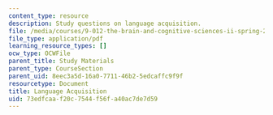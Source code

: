 ```yaml
---
content_type: resource
description: Study questions on language acquisition.
file: /media/courses/9-012-the-brain-and-cognitive-sciences-ii-spring-2002/73edfcaaf20c7544f56fa40ac7de7d59_languageacquisition.pdf
file_type: application/pdf
learning_resource_types: []
ocw_type: OCWFile
parent_title: Study Materials
parent_type: CourseSection
parent_uid: 8eec3a5d-16a0-7711-46b2-5edcaffc9f9f
resourcetype: Document
title: Language Acquisition
uid: 73edfcaa-f20c-7544-f56f-a40ac7de7d59
---
```


